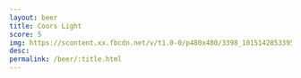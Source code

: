 ```yaml
---
layout: beer
title: Coors Light
score: 5
img: https://scontent.xx.fbcdn.net/v/t1.0-0/p480x480/3398_10151428533958745_102290057_n.jpg?oh=72b0409b740b8cb91cbfe9842cd6ebd5&oe=58DC16C4
desc: 
permalink: /beer/:title.html
---
```

